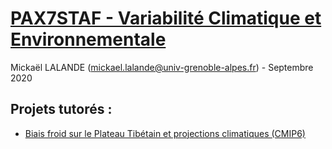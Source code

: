 # [PAX7STAF - Variabilité Climatique et Environnementale](https://chamilo.univ-grenoble-alpes.fr/courses/PAX7STAF/index.php?id_session=0)

Mickaël LALANDE (mickael.lalande@univ-grenoble-alpes.fr) - Septembre 2020

## Projets tutorés :
- [Biais froid sur le Plateau Tibétain et projections climatiques (CMIP6)](Biais-froid-sur-le-Plateau-Tibetain-et-projections-climatiques-CMIP6)
